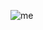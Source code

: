 ![me](https://github.com/deepglitch12/mpc_proj/raw/653526998bc23eca8cc3324eee182020e7328839/out/LQR/Simulation_lqr.gif)
